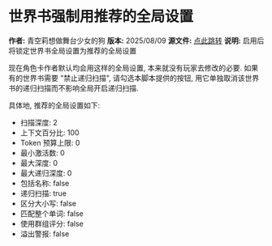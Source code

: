 # 世界书强制用推荐的全局设置

**作者:** 青空莉想做舞台少女的狗
**版本:** 2025/08/09
**源文件:** [点此跳转](https://gitgud.io/StageDog/tavern_resource/-/tree/main/src)
**说明:** 启用后将锁定世界书全局设置为推荐的全局设置

现在角色卡作者默认均会用这样的全局设置, 本来就没有玩家去修改的必要.
如果有的世界书需要 "禁止递归扫描", 请勾选本脚本提供的按钮, 用它单独取消该世界书的递归扫描而不影响全局开启递归扫描.

具体地, 推荐的全局设置如下:

- 扫描深度: 2
- 上下文百分比: 100
- Token 预算上限: 0
- 最小激活数: 0
- 最大深度: 0
- 最大递归深度: 0
- 包括名称: false
- 递归扫描: true
- 区分大小写: false
- 匹配整个单词: false
- 使用群组评分: false
- 溢出警报: false
